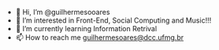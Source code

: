 - 👋 Hi, I’m @guilhermesooares
- 👀 I’m interested in Front-End, Social Computing and Music!!!
- 🌱 I’m currently learning Information Retrival
- 📫 How to reach me guilhermesoares@dcc.ufmg.br

<!---
guilhermesooares/guilhermesooares is a ✨ special ✨ repository because its `README.md` (this file) appears on your GitHub profile.
You can click the Preview link to take a look at your changes.
--->
